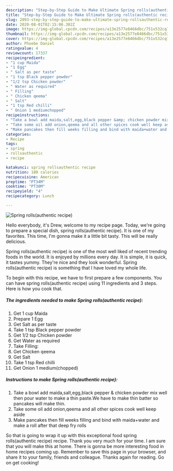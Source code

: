 ```yaml
---
description: "Step-by-Step Guide to Make Ultimate Spring rolls(authentic recipe)"
title: "Step-by-Step Guide to Make Ultimate Spring rolls(authentic recipe)"
slug: 2093-step-by-step-guide-to-make-ultimate-spring-rollsauthentic-recipe
date: 2020-08-01T02:15:06.302Z
image: https://img-global.cpcdn.com/recipes/a13e2577e8466dbc/751x532cq70/spring-rollsauthentic-recipe-recipe-main-photo.jpg
thumbnail: https://img-global.cpcdn.com/recipes/a13e2577e8466dbc/751x532cq70/spring-rollsauthentic-recipe-recipe-main-photo.jpg
cover: https://img-global.cpcdn.com/recipes/a13e2577e8466dbc/751x532cq70/spring-rollsauthentic-recipe-recipe-main-photo.jpg
author: Phoebe Daniel
ratingvalue: 4
reviewcount: 17337
recipeingredient:
- "1 cup Maida"
- "1 Egg"
- " Salt as per taste"
- "1 tsp Black pepper powder"
- "1/2 tsp Chicken powder"
- " Water as required"
- " Filling"
- " Chicken qeema"
- " Salt"
- "1 tsp Red chilli"
- " Onion 1 mediumchopped"
recipeinstructions:
- "Take a bowl add maida,salt,egg,black pepper &amp; chicken powder mix well then pour water to make a thin paste.We have to make thin batter so pancakes will make thin."
- "Take some oil add onion,qeema and all other spices cook well keep aside"
- "Make pancakes then fill weeks filling and bind with maida+water and make a roll after that deep fry rolls"
categories:
- Recipe
tags:
- spring
- rollsauthentic
- recipe

katakunci: spring rollsauthentic recipe 
nutrition: 180 calories
recipecuisine: American
preptime: "PT34M"
cooktime: "PT30M"
recipeyield: "4"
recipecategory: Lunch

---
```



![Spring rolls(authentic recipe)](https://img-global.cpcdn.com/recipes/a13e2577e8466dbc/751x532cq70/spring-rollsauthentic-recipe-recipe-main-photo.jpg)

Hello everybody, it's Drew, welcome to my recipe page. Today, we're going to prepare a special dish, spring rolls(authentic recipe). It is one of my favorites. This time, I'm gonna make it a little bit tasty. This will be really delicious.

Spring rolls(authentic recipe) is one of the most well liked of recent trending foods in the world. It is enjoyed by millions every day. It is simple, it is quick, it tastes yummy. They're nice and they look wonderful. Spring rolls(authentic recipe) is something that I have loved my whole life.




To begin with this recipe, we have to first prepare a few components. You can have spring rolls(authentic recipe) using 11 ingredients and 3 steps. Here is how you cook that.

<!--inarticleads1-->

##### The ingredients needed to make Spring rolls(authentic recipe):

1. Get 1 cup Maida
1. Prepare 1 Egg
1. Get  Salt as per taste
1. Take 1 tsp Black pepper powder
1. Get 1/2 tsp Chicken powder
1. Get  Water as required
1. Take  Filling:
1. Get  Chicken qeema
1. Get  Salt
1. Take 1 tsp Red chilli
1. Get  Onion 1 medium(chopped)




<!--inarticleads2-->

##### Instructions to make Spring rolls(authentic recipe):

1. Take a bowl add maida,salt,egg,black pepper &amp; chicken powder mix well then pour water to make a thin paste.We have to make thin batter so pancakes will make thin.
1. Take some oil add onion,qeema and all other spices cook well keep aside
1. Make pancakes then fill weeks filling and bind with maida+water and make a roll after that deep fry rolls




So that is going to wrap it up with this exceptional food spring rolls(authentic recipe) recipe. Thank you very much for your time. I am sure that you will make this at home. There is gonna be more interesting food in home recipes coming up. Remember to save this page in your browser, and share it to your family, friends and colleague. Thanks again for reading. Go on get cooking!
